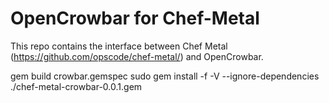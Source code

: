 # OpenCrowbar for Chef-Metal

This repo contains the interface between Chef Metal (https://github.com/opscode/chef-metal/) and OpenCrowbar.

gem build crowbar.gemspec
sudo gem install -f -V --ignore-dependencies ./chef-metal-crowbar-0.0.1.gem 


